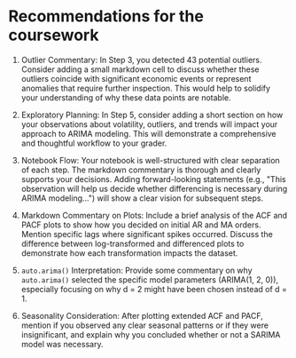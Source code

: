 # Recommendations for the coursework

1. Outlier Commentary: In Step 3, you detected 43 potential outliers. Consider adding a small markdown cell to discuss whether these outliers coincide with significant economic events or represent anomalies that require further inspection. This would help to solidify your understanding of why these data points are notable.

2. Exploratory Planning: In Step 5, consider adding a short section on how your observations about volatility, outliers, and trends will impact your approach to ARIMA modeling. This will demonstrate a comprehensive and thoughtful workflow to your grader.

3. Notebook Flow: Your notebook is well-structured with clear separation of each step. The markdown commentary is thorough and clearly supports your decisions. Adding forward-looking statements (e.g., "This observation will help us decide whether differencing is necessary during ARIMA modeling...") will show a clear vision for subsequent steps.

4. Markdown Commentary on Plots: Include a brief analysis of the ACF and PACF plots to show how you decided on initial AR and MA orders. Mention specific lags where significant spikes occurred.
Discuss the difference between log-transformed and differenced plots to demonstrate how each transformation impacts the dataset.

5. `auto.arima()` Interpretation: Provide some commentary on why `auto.arima()` selected the specific model parameters (ARIMA(1, 2, 0)), especially focusing on why d = 2 might have been chosen instead of d = 1.

6. Seasonality Consideration: After plotting extended ACF and PACF, mention if you observed any clear seasonal patterns or if they were insignificant, and explain why you concluded whether or not a SARIMA model was necessary.
